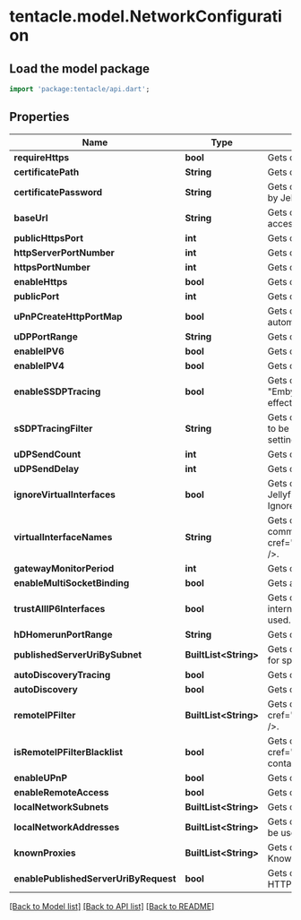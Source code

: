 # tentacle.model.NetworkConfiguration

## Load the model package
```dart
import 'package:tentacle/api.dart';
```

## Properties
Name | Type | Description | Notes
------------ | ------------- | ------------- | -------------
**requireHttps** | **bool** | Gets or sets a value indicating whether the server should force connections over HTTPS. | [optional] 
**certificatePath** | **String** | Gets or sets the filesystem path of an X.509 certificate to use for SSL. | [optional] 
**certificatePassword** | **String** | Gets or sets the password required to access the X.509 certificate data in the file specified by Jellyfin.Networking.Configuration.NetworkConfiguration.CertificatePath. | [optional] 
**baseUrl** | **String** | Gets or sets a value used to specify the URL prefix that your Jellyfin instance can be accessed at. | [optional] 
**publicHttpsPort** | **int** | Gets or sets the public HTTPS port. | [optional] 
**httpServerPortNumber** | **int** | Gets or sets the HTTP server port number. | [optional] 
**httpsPortNumber** | **int** | Gets or sets the HTTPS server port number. | [optional] 
**enableHttps** | **bool** | Gets or sets a value indicating whether to use HTTPS. | [optional] 
**publicPort** | **int** | Gets or sets the public mapped port. | [optional] 
**uPnPCreateHttpPortMap** | **bool** | Gets or sets a value indicating whether the http port should be mapped as part of UPnP automatic port forwarding. | [optional] 
**uDPPortRange** | **String** | Gets or sets the UDPPortRange. | [optional] 
**enableIPV6** | **bool** | Gets or sets a value indicating whether gets or sets IPV6 capability. | [optional] 
**enableIPV4** | **bool** | Gets or sets a value indicating whether gets or sets IPV4 capability. | [optional] 
**enableSSDPTracing** | **bool** | Gets or sets a value indicating whether detailed SSDP logs are sent to the console/log.  \"Emby.Dlna\": \"Debug\" must be set in logging.default.json for this property to have any effect. | [optional] 
**sSDPTracingFilter** | **String** | Gets or sets the SSDPTracingFilter  Gets or sets a value indicating whether an IP address is to be used to filter the detailed ssdp logs that are being sent to the console/log.  If the setting \"Emby.Dlna\": \"Debug\" msut be set in logging.default.json for this property to work. | [optional] 
**uDPSendCount** | **int** | Gets or sets the number of times SSDP UDP messages are sent. | [optional] 
**uDPSendDelay** | **int** | Gets or sets the delay between each groups of SSDP messages (in ms). | [optional] 
**ignoreVirtualInterfaces** | **bool** | Gets or sets a value indicating whether address names that match Jellyfin.Networking.Configuration.NetworkConfiguration.VirtualInterfaceNames should be Ignore for the purposes of binding. | [optional] 
**virtualInterfaceNames** | **String** | Gets or sets a value indicating the interfaces that should be ignored. The list can be comma separated. <seealso cref=\"P:Jellyfin.Networking.Configuration.NetworkConfiguration.IgnoreVirtualInterfaces\" />. | [optional] 
**gatewayMonitorPeriod** | **int** | Gets or sets the time (in seconds) between the pings of SSDP gateway monitor. | [optional] 
**enableMultiSocketBinding** | **bool** | Gets a value indicating whether multi-socket binding is available. | [optional] 
**trustAllIP6Interfaces** | **bool** | Gets or sets a value indicating whether all IPv6 interfaces should be treated as on the internal network.  Depending on the address range implemented ULA ranges might not be used. | [optional] 
**hDHomerunPortRange** | **String** | Gets or sets the ports that HDHomerun uses. | [optional] 
**publishedServerUriBySubnet** | **BuiltList&lt;String&gt;** | Gets or sets the PublishedServerUriBySubnet  Gets or sets PublishedServerUri to advertise for specific subnets. | [optional] 
**autoDiscoveryTracing** | **bool** | Gets or sets a value indicating whether Autodiscovery tracing is enabled. | [optional] 
**autoDiscovery** | **bool** | Gets or sets a value indicating whether Autodiscovery is enabled. | [optional] 
**remoteIPFilter** | **BuiltList&lt;String&gt;** | Gets or sets the filter for remote IP connectivity. Used in conjuntion with <seealso cref=\"P:Jellyfin.Networking.Configuration.NetworkConfiguration.IsRemoteIPFilterBlacklist\" />. | [optional] 
**isRemoteIPFilterBlacklist** | **bool** | Gets or sets a value indicating whether <seealso cref=\"P:Jellyfin.Networking.Configuration.NetworkConfiguration.RemoteIPFilter\" /> contains a blacklist or a whitelist. Default is a whitelist. | [optional] 
**enableUPnP** | **bool** | Gets or sets a value indicating whether to enable automatic port forwarding. | [optional] 
**enableRemoteAccess** | **bool** | Gets or sets a value indicating whether access outside of the LAN is permitted. | [optional] 
**localNetworkSubnets** | **BuiltList&lt;String&gt;** | Gets or sets the subnets that are deemed to make up the LAN. | [optional] 
**localNetworkAddresses** | **BuiltList&lt;String&gt;** | Gets or sets the interface addresses which Jellyfin will bind to. If empty, all interfaces will be used. | [optional] 
**knownProxies** | **BuiltList&lt;String&gt;** | Gets or sets the known proxies. If the proxy is a network, it's added to the KnownNetworks. | [optional] 
**enablePublishedServerUriByRequest** | **bool** | Gets or sets a value indicating whether the published server uri is based on information in HTTP requests. | [optional] 

[[Back to Model list]](../README.md#documentation-for-models) [[Back to API list]](../README.md#documentation-for-api-endpoints) [[Back to README]](../README.md)


